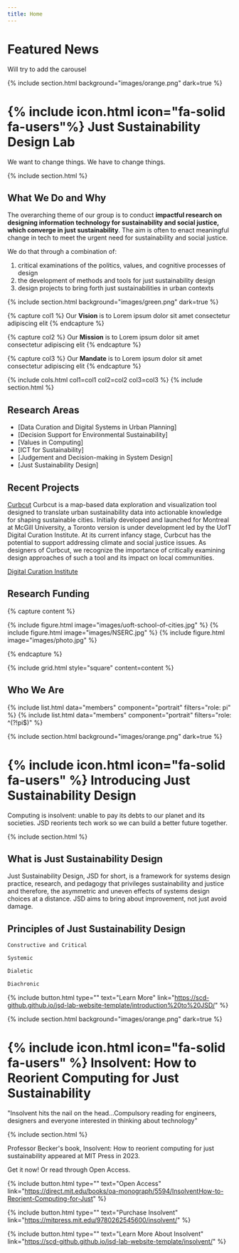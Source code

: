 ```yaml
---
title: Home
---
```


# Featured News

Will try to add the carousel 

{% include section.html background="images/orange.png" dark=true %}

# {% include icon.html icon="fa-solid fa-users"%} Just Sustainability Design Lab
We want to change things. We have to change things.

{% include section.html %}

## What We Do and Why

The overarching theme of our group is to conduct  **impactful research on designing information technology for sustainability and social justice, which converge in just sustainability**. The aim is often to enact meaningful change in tech to meet the urgent need for sustainability and social justice. 

We do that through a combination of:
1. critical examinations of the politics, values, and cognitive processes of design
2. the development of methods and tools for just sustainability design 
3. design projects to bring forth just sustainabilities in urban contexts

{% include section.html background="images/green.png" dark=true %}

{% capture col1 %}
Our **Vision** is to 
Lorem ipsum dolor sit amet
consectetur adipiscing elit 
{% endcapture %}

{% capture col2 %}
Our **Mission** is to 
Lorem ipsum dolor sit amet
consectetur adipiscing elit 
{% endcapture %}

{% capture col3 %}
Our **Mandate** is to 
Lorem ipsum dolor sit amet
consectetur adipiscing elit 
{% endcapture %}

{% include cols.html col1=col1 col2=col2 col3=col3 %}
{% include section.html %}
## Research Areas

- [Data Curation and Digital Systems in Urban Planning]
- [Decision Support for Environmental Sustainability]
- [Values in Computing]
- [ICT for Sustainability]
- [Judgement and Decision-making in System Design]
- [Just Sustainability Design]

## Recent Projects
[Curbcut](https://toronto.curbcut.ca/)
Curbcut is a map-based data exploration and visualization tool designed to translate urban sustainability data into actionable knowledge for shaping sustainable cities. Initially developed and launched for Montreal at McGill University, a Toronto version is under development led by the UofT Digital Curation Institute. At its current infancy stage, Curbcut has the potential to support addressing climate and social justice issues. As designers of Curbcut, we recognize the importance of critically examining design approaches of such a tool and its impact on local communities.

[Digital Curation Institute](https://dci.ischool.utoronto.ca/)

## Research Funding

{% capture content %}

{% include figure.html image="images/uoft-school-of-cities.jpg" %}
{% include figure.html image="images/NSERC.jpg" %}
{% include figure.html image="images/photo.jpg" %}

{% endcapture %}

{% include grid.html style="square" content=content %}

## Who We Are

{% include list.html data="members" component="portrait" filters="role: pi" %}
{% include list.html data="members" component="portrait" filters="role: ^(?!pi$)" %}

{% include section.html background="images/orange.png" dark=true %} 

# {% include icon.html icon="fa-solid fa-users" %} Introducing Just Sustainability Design
Computing is insolvent: unable to pay its debts to our planet and its societies. JSD reorients tech work so we can build a better future together.

{% include section.html %}

## What is Just Sustainability Design
Just Sustainability Design, JSD for short, is a framework for systems design practice, research, and pedagogy that privileges sustainability and justice and therefore, the asymmetric and uneven effects of systems design choices at a distance. JSD aims to bring about improvement, not just avoid damage. 

## Principles of Just Sustainability Design

```sh
Constructive and Critical
```
```sh
Systemic
```
```sh
Dialetic
```
```sh
Diachronic
```

{%
  include button.html
  type=""
  text="Learn More"
  link="https://scd-github.github.io/jsd-lab-website-template/introduction%20to%20JSD/"
%}

{% include section.html background="images/orange.png" dark=true %} 
 
# {% include icon.html icon="fa-solid fa-users" %} Insolvent: How to Reorient Computing for Just Sustainability
"Insolvent hits the nail on the head...Compulsory reading for engineers, designers and everyone interested in thinking about technology"

{% include section.html %}

Professor Becker's book, Insolvent: How to reorient computing for just sustainability appeared at MIT Press in 2023. 

Get it now! Or read through Open Access.

{%
  include button.html
  type=""
  text="Open Access"
  link="https://direct.mit.edu/books/oa-monograph/5594/InsolventHow-to-Reorient-Computing-for-Just"
%}

{%
  include button.html
  type=""
  text="Purchase Insolvent"
  link="https://mitpress.mit.edu/9780262545600/insolvent/"
%}

{%
  include button.html
  type=""
  text="Learn More About Insolvent"
  link="https://scd-github.github.io/jsd-lab-website-template/insolvent/"
%}


